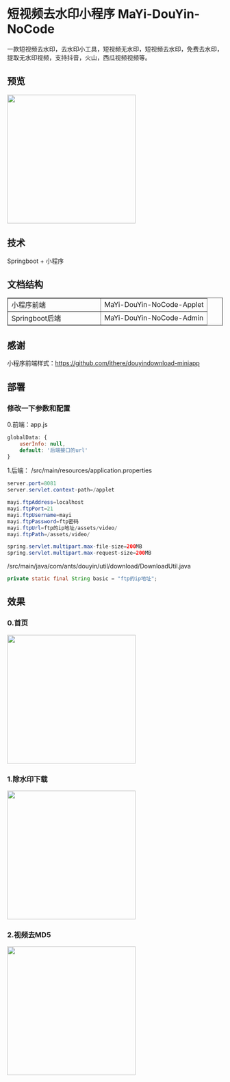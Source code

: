 # 短视频去水印小程序 MaYi-DouYin-NoCode
一款短视频去水印，去水印小工具，短视频无水印，短视频去水印，免费去水印，提取无水印视频，支持抖音，火山，西瓜视频视频等。
## 预览
<img src='https://www.antsclimb.com/assets/github/gh_fb90e1080b3e_860.jpg' width="300">

## 技术
Springboot + 小程序
## 文档结构
<table width="100%" border="1">
  <tr>
    <td width="200">小程序前端</td>
    <td>MaYi-DouYin-NoCode-Applet</td>
  </tr>
  <tr>
    <td>Springboot后端</td>
    <td>MaYi-DouYin-NoCode-Admin</td>
  </tr>
</table>

## 感谢
小程序前端样式：https://github.com/ithere/douyindownload-miniapp

## 部署
### 修改一下参数和配置
0.前端：app.js
``` javascript
globalData: {
    userInfo: null,
    default: '后端接口的url'
}
```
1.后端：
/src/main/resources/application.properties
``` java 
server.port=8081
server.servlet.context-path=/applet

mayi.ftpAddress=localhost
mayi.ftpPort=21
mayi.ftpUsername=mayi
mayi.ftpPassword=ftp密码
mayi.ftpUrl=ftp的ip地址/assets/video/
mayi.ftpPath=/assets/video/

spring.servlet.multipart.max-file-size=200MB
spring.servlet.multipart.max-request-size=200MB
```
/src/main/java/com/ants/douyin/util/download/DownloadUtil.java
``` java
private static final String basic = "ftp的ip地址";
```

## 效果
### 0.首页
<img src='https://www.antsclimb.com/assets/github/IMG_2791.PNG' width="300">

### 1.除水印下载
<img src='https://www.antsclimb.com/assets/github/IMG_2792.PNG' width="300">

### 2.视频去MD5
<img src='https://www.antsclimb.com/assets/github/IMG_2794.PNG' width="300">
